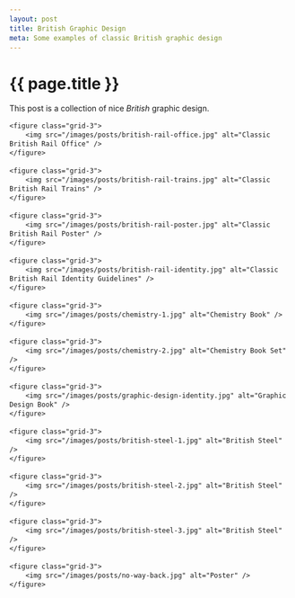 ```yaml
---
layout: post
title: British Graphic Design
meta: Some examples of classic British graphic design
---
```


# {{ page.title }}

This post is a collection of nice _British_ graphic design.

<div class="grids cf">

	<figure class="grid-3">
		<img src="/images/posts/british-rail-office.jpg" alt="Classic British Rail Office" />
	</figure>

	<figure class="grid-3">
		<img src="/images/posts/british-rail-trains.jpg" alt="Classic British Rail Trains" />
	</figure>

	<figure class="grid-3">
		<img src="/images/posts/british-rail-poster.jpg" alt="Classic British Rail Poster" />
	</figure>

	<figure class="grid-3">
		<img src="/images/posts/british-rail-identity.jpg" alt="Classic British Rail Identity Guidelines" />
	</figure>

	<figure class="grid-3">
		<img src="/images/posts/chemistry-1.jpg" alt="Chemistry Book" />
	</figure>

	<figure class="grid-3">
		<img src="/images/posts/chemistry-2.jpg" alt="Chemistry Book Set" />
	</figure>

	<figure class="grid-3">
		<img src="/images/posts/graphic-design-identity.jpg" alt="Graphic Design Book" />
	</figure>

	<figure class="grid-3">
		<img src="/images/posts/british-steel-1.jpg" alt="British Steel" />
	</figure>

	<figure class="grid-3">
		<img src="/images/posts/british-steel-2.jpg" alt="British Steel" />
	</figure>

	<figure class="grid-3">
		<img src="/images/posts/british-steel-3.jpg" alt="British Steel" />
	</figure>

	<figure class="grid-3">
		<img src="/images/posts/no-way-back.jpg" alt="Poster" />
	</figure>

</div>
